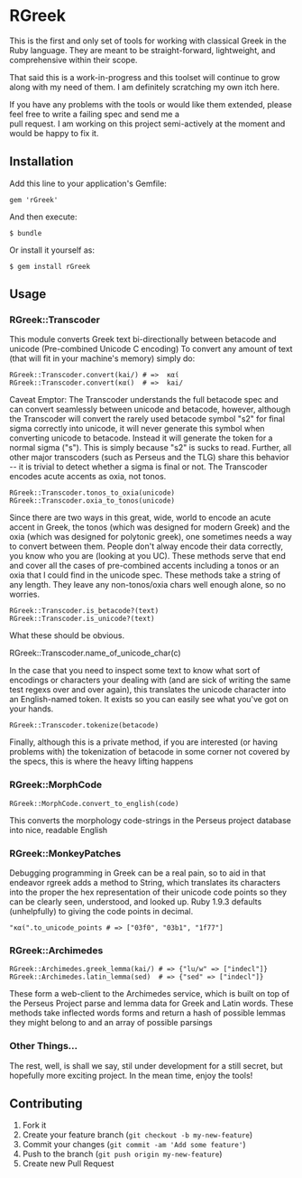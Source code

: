 # RGreek

This is the first and only set of tools for working with classical Greek in the Ruby language. They are meant to be 
straight-forward, lightweight, and comprehensive within their scope.

That said this is a work-in-progress and this toolset will continue to grow along with my need of them. I am definitely 
scratching my own itch here.

If you have any problems with the tools or would like them extended, please feel free to write a failing spec and send me a  
pull request. I am working on this project semi-actively at the moment and would be happy to fix it. 

## Installation

Add this line to your application's Gemfile:

    gem 'rGreek'

And then execute:

    $ bundle

Or install it yourself as:

    $ gem install rGreek

## Usage

### RGreek::Transcoder
This module converts Greek text bi-directionally between betacode and unicode (Pre-combined Unicode C encoding)
To convert any amount of text (that will fit in your machine's memory) simply do:

    RGreek::Transcoder.convert(kai/) # =>  καί
    RGreek::Transcoder.convert(καί)  # =>  kai/

Caveat Emptor:
The Transcoder understands the full betacode spec and can convert seamlessly between unicode and betacode, however,
although the Transcoder will convert the rarely used betacode symbol "s2" for final sigma correctly into unicode, it will
never generate this symbol when converting unicode to betacode. Instead it will generate the token for a normal sigma ("s"). 
This is simply because "s2" is sucks to read. Further, all other major transcoders (such as Perseus and the TLG) share this 
behavior -- it is trivial to detect whether a sigma is final or not. The Transcoder encodes acute accents as oxia, not tonos.

    RGreek::Transcoder.tonos_to_oxia(unicode)
    RGreek::Transcoder.oxia_to_tonos(unicode)

Since there are two ways in this great, wide, world to encode an acute accent in Greek, the tonos (which was designed for modern Greek) and the oxia (which was designed for polytonic greek), one sometimes needs a way to convert between them. People don't alway encode their data correctly, you know who you are (looking at you UC). These methods serve that end and cover all the cases of pre-combined accents including a tonos or an oxia that I could find in the unicode spec. These methods take a string of any length. They leave any non-tonos/oxia chars well enough alone, so no worries.

    RGreek::Transcoder.is_betacode?(text)
    RGreek::Transcoder.is_unicode?(text)

What these should be obvious.

RGreek::Transcoder.name_of_unicode_char(c)

In the case that you need to inspect some text to know what sort of encodings or characters your dealing with (and are sick of writing the same test regexs over and over again), this translates the unicode character into an English-named token. It exists so you can easily see what you've got on your hands.

    RGreek::Transcoder.tokenize(betacode)

Finally, although this is a private method, if you are interested (or having problems with) the tokenization of betacode in some corner not covered by the specs, this is where the heavy lifting happens

### RGreek::MorphCode
    RGreek::MorphCode.convert_to_english(code)

This converts the morphology code-strings in the Perseus project database into nice, readable English

### RGreek::MonkeyPatches
Debugging programming in Greek can be a real pain, so to aid in that endeavor rgreek adds a method to String, which translates its characters into the proper the hex representation of their unicode code points so they can be clearly seen, understood, and looked up. Ruby 1.9.3 defaults (unhelpfully) to giving the code points in decimal.

    "καί".to_unicode_points # => ["03f0", "03b1", "1f77"]

### RGreek::Archimedes

    RGreek::Archimedes.greek_lemma(kai/) # => {"lu/w" => ["indecl"]}
    RGreek::Archimedes.latin_lemma(sed)  # => {"sed" => ["indecl"]}

These form a web-client to the Archimedes service, which is built on top of the Perseus Project parse and lemma data for Greek and Latin words. These methods take inflected words forms and return a hash of possible lemmas they might belong to and an array of possible parsings

### Other Things...
The rest, well, is shall we say, stil under development for a still secret, but hopefully more exciting project. In the mean time, enjoy the tools!

## Contributing

1. Fork it
2. Create your feature branch (`git checkout -b my-new-feature`)
3. Commit your changes (`git commit -am 'Add some feature'`)
4. Push to the branch (`git push origin my-new-feature`)
5. Create new Pull Request

